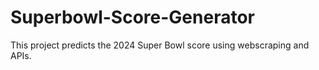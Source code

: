 # Superbowl-Score-Generator
This project predicts the 2024 Super Bowl score using webscraping and APIs.
